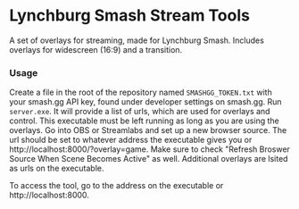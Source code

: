 
# Lynchburg Smash Stream Tools
A set of overlays for streaming, made for Lynchburg Smash. Includes overlays for widescreen (16:9) and a transition.

### Usage
Create a file in the root of the repository named `SMASHGG_TOKEN.txt` with your smash.gg API key, found under developer settings on smash.gg.
Run `server.exe`. It will provide a list of urls, which are used for overlays and control. This executable must be left running as long as you are using the overlays.
Go into OBS or Streamlabs and set up a new browser source. The url should be set to whatever address the executable gives you or http://localhost:8000/?overlay=game. Make sure to check "Refresh Broswer Source When Scene Becomes Active" as well.
Additional overlays are lsited as urls on the executable.

To access the tool, go to the address on the executable or http://localhost:8000.
